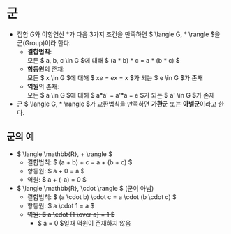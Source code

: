 # 군
- 집합 $G$와 이항연산 $*$가 다음 3가지 조건을 만족하면 $ \langle G, * \rangle $을 군(Group)이라 한다.
    - **결합법칙**:  
      모든 $ a, b, c \in G $에 대해 $ (a * b) * c = a * (b * c) $
    - **항등원**의 존재:  
      모든 $ x \in G $에 대해 $ x*e = e*x = x $가 되는 $ e \in G $가 존재
    - **역원**의 존재:  
      모든 $ a \in G $에 대해 $ a*a' = a'*a = e $가 되는 $ a' \in G $가 존재
- 군 $ \langle G, * \rangle $가 교환법칙을 만족하면 **가환군** 또는 **아벨군**이라고 한다.

## 군의 예
- $ \langle \mathbb{R}, + \rangle $
    - 결합법칙: $ (a + b) + c = a + (b + c) $
    - 항등원: $ a + 0 = a $
    - 역원: $ a + (-a) = 0 $
- $ \langle \mathbb{R}, \cdot \rangle $ (군이 아님)
    - 결합법칙: $ (a \cdot b) \cdot c = a \cdot (b \cdot c) $
    - 항등원: $ a \cdot 1 = a $
    - ~~역원: $ a \cdot {1 \over a} = 1 $~~
        - $ a = 0 $일때 역원이 존재하지 않음